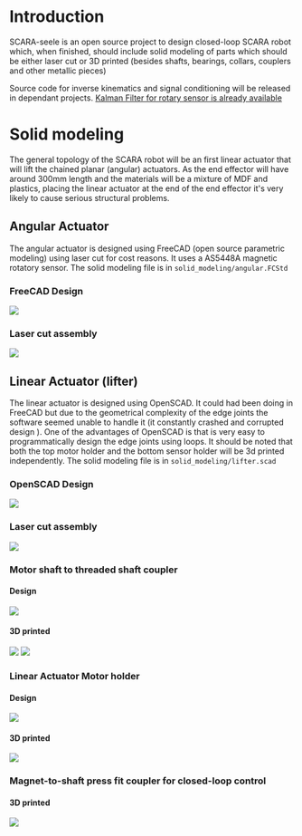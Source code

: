 # Introduction
SCARA-seele is an open source project to design closed-loop SCARA robot which,
when finished, should include solid modeling of parts which should be either
laser cut or 3D printed (besides shafts, bearings, collars, couplers and other metallic pieces)

Source code for inverse kinematics and signal conditioning will
be released in dependant projects. [Kalman Filter for rotary sensor is already available](https://github.com/paucarre/stepper-kalman-filter)

# Solid modeling
The general topology of the SCARA robot will be an first linear actuator
that will lift the chained planar (angular) actuators. As the end effector
will have around 300mm length and the materials will be a mixture of MDF
and plastics, placing the linear actuator at the end of the end effector
it's very likely to cause serious structural problems.

## Angular Actuator

The angular actuator is designed using FreeCAD (open source parametric modeling)
using laser cut for cost reasons.
It uses a AS5448A magnetic rotatory sensor.
The solid modeling file is in `solid_modeling/angular.FCStd`
### FreeCAD Design
![](images/angular_solid.png)
### Laser cut assembly
![](images/angular_laser_cut.png)


## Linear Actuator (lifter)
The linear actuator is designed using OpenSCAD. It could had been doing in
FreeCAD but due to the geometrical complexity of the edge joints the software
seemed unable to handle it (it constantly crashed and corrupted design ).
One of the advantages of OpenSCAD is that is very easy to programmatically
design the edge joints using loops.
It should be noted that both the top motor holder and the bottom sensor holder
will be 3d printed independently.
The solid modeling file is in `solid_modeling/lifter.scad`
### OpenSCAD Design
![](images/lifter_solid.png)
### Laser cut assembly
![](images/lift_laser_cut.jpg)

### Motor shaft to threaded shaft coupler

#### Design
![](images/motor_to_threaded_shaft_coupler.png)

#### 3D printed
![](images/coupler_in_motor.png)
![](images/shaft_coupler.png)

### Linear Actuator Motor holder
#### Design
![](images/design_motor_holder.png)

#### 3D printed
![](images/motor_holder_printed.png)

### Magnet-to-shaft press fit coupler for closed-loop control

#### 3D printed
![](images/magnet_holder.png)
